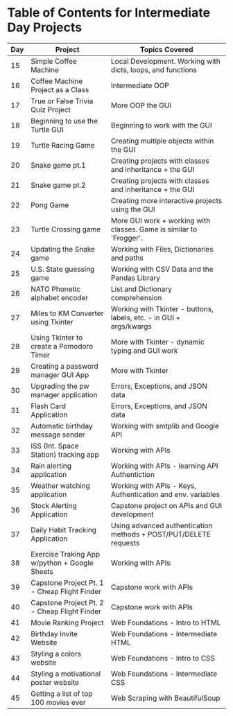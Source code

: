 # Table of Contents for Intermediate Day Projects

| Day | Project                                       | Topics Covered                                                      |
| --- | --------------------------------------------- | ------------------------------------------------------------------- |
| 15  | Simple Coffee Machine                         | Local Development. Working with dicts, loops, and functions         |
| 16  | Coffee Machine Project as a Class             | Intermediate OOP                                                    |
| 17  | True or False Trivia Quiz Project             | More OOP the GUI                                                    |
| 18  | Beginning to use the Turtle GUI               | Beginning to work with the GUI                                      |
| 19  | Turtle Racing Game                            | Creating multiple objects within the GUI                            |
| 20  | Snake game pt.1                               | Creating projects with classes and inheritance + the GUI            |
| 21  | Snake game pt.2                               | Creating projects with classes and inheritance + the GUI            |
| 22  | Pong Game                                     | Creating more interactive projects using the GUI                    |
| 23  | Turtle Crossing game                          | More GUI work + working with classes. Game is similar to 'Frogger'. |
| 24  | Updating the Snake game                       | Working with Files, Dictionaries and paths                          |
| 25  | U.S. State guessing game                      | Working with CSV Data and the Pandas Library                        |
| 26  | NATO Phonetic alphabet encoder                | List and Dictionary comprehension                                   |
| 27  | Miles to KM Converter using Tkinter           | Working with Tkinter - buttons, labels, etc. - in GUI + args/kwargs |
| 28  | Using Tkinter to create a Pomodoro Timer      | More with Tkinter - dynamic typing and GUI work                     |
| 29  | Creating a password manager GUI App           | More with Tkinter                                                   |
| 30  | Upgrading the pw manager application          | Errors, Exceptions, and JSON data                                   |
| 31  | Flash Card Application                        | Errors, Exceptions, and JSON data                                   |
| 32  | Automatic birthday message sender             | Working with smtplib and Google API                                 |
| 33  | ISS (Int. Space Station) tracking app         | Working with APIs                                                   |
| 34  | Rain alerting application                     | Working with APIs - learning API Authentiction                      |
| 35  | Weather watching application                  | Working with APIs - Keys, Authentication and env. variables         |
| 36  | Stock Alerting Application                    | Capstone project on APIs and GUI development                        |
| 37  | Daily Habit Tracking Application              | Using advanced authentication methods + POST/PUT/DELETE requests    |
| 38  | Exercise Traking App w/python + Google Sheets | Working with APIs                                                   |
| 39  | Capstone Project Pt. 1 - Cheap Flight Finder  | Capstone work with APIs                                             |
| 40  | Capstone Project Pt. 2 - Cheap Flight Finder  | Capstone work with APIs                                             |
| 41  | Movie Ranking Project                         | Web Foundations - Intro to HTML                                     |
| 42  | Birthday Invite Website                       | Web Foundations - Intermediate HTML                                 |
| 43  | Styling a colors website                      | Web Foundations - Intro to CSS                                      |
| 44  | Styling a motivational poster website         | Web Foundations - Intermediate CSS                                  |
| 45  | Getting a list of top 100 movies ever         | Web Scraping with BeautifulSoup                                     |
